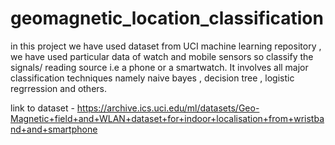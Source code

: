 # geomagnetic_location_classification

in this project we have used dataset from UCI machine learning repository , we have used particular data of watch and mobile sensors so classify the signals/ reading source i.e a phone or a smartwatch.
It involves all major classification techniques namely naive bayes , decision tree , logistic regrression and others.

link to dataset - https://archive.ics.uci.edu/ml/datasets/Geo-Magnetic+field+and+WLAN+dataset+for+indoor+localisation+from+wristband+and+smartphone


